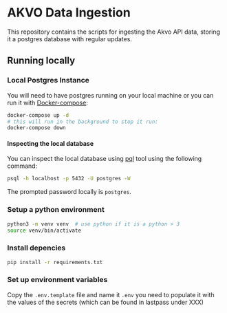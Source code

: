 # AKVO Data Ingestion

This repository contains the scripts for ingesting the Akvo API data, storing it a postgres database with regular updates.

## Running locally

### Local Postgres Instance

You will need to have postgres running on your local machine or you can run it with [Docker-compose](https://docs.docker.com/compose/install):

```sh
docker-compose up -d 
# this will run in the background to stop it run:
docker-compose down
```

#### Inspecting the local database

You can inspect the local database using [pql](https://www.timescale.com/blog/how-to-install-psql-on-mac-ubuntu-debian-windows/) tool using the following command:

```sh
psql -h localhost -p 5432 -U postgres -W
```

The prompted password locally is `postgres`.

### Setup a python environment

```sh
python3 -m venv venv  # use python if it is a python > 3
source venv/bin/activate
```

### Install depencies

```sh
pip install -r requirements.txt
```

### Set up environment variables

Copy the `.env.template` file and name it `.env` you need to populate it with the values of the secrets (which can be found in lastpass under XXX)